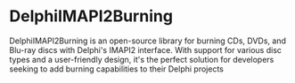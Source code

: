 # DelphiIMAPI2Burning
DelphiIMAPI2Burning is an open-source library for burning CDs, DVDs, and Blu-ray discs with Delphi's IMAPI2 interface. With support for various disc types and a user-friendly design, it's the perfect solution for developers seeking to add burning capabilities to their Delphi projects

